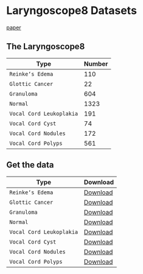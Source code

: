 # Laryngoscope8 Datasets
[paper](https://www.sciencedirect.com/science/article/pii/S0167865521002646?via%3Dihub)

## The Laryngoscope8

| Type  | Number |
| ------------- | ------------- |
|   `Reinke‘s Edema`  | 110 |
|   `Glottic Cancer`  | 22 |
|   `Granuloma`  | 604 |
|   `Normal`  | 1323 |
|   `Vocal Cord Leukoplakia`  | 191 |
|   `Vocal Cord Cyst`  | 74 |
|   `Vocal Cord Nodules`  | 172 |
|   `Vocal Cord Polyps`  | 561 |


## Get the data

| Type  | Download |
| ------------- | ------------- |
|   `Reinke‘s Edema`  | [Download]()  | 
|   `Glottic Cancer`  | [Download]()  | 
|   `Granuloma`  | [Download]()  | 
|   `Normal`  | [Download]()  | 
|   `Vocal Cord Leukoplakia`  | [Download]()  |
|   `Vocal Cord Cyst`  | [Download]()  | 
|   `Vocal Cord Nodules`  | [Download]()  | 
|   `Vocal Cord Polyps`  | [Download]()  |


